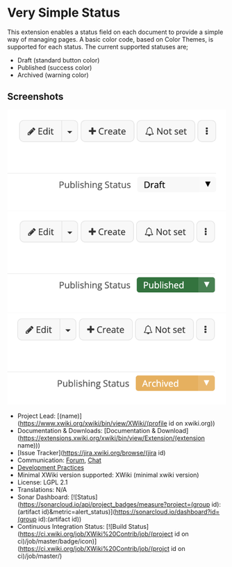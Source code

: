 # Very Simple Status

This extension enables a status field on each document to provide a simple way of managing pages. A basic color code, based on Color Themes, is supported for each status.
The current supported statuses are; 
- Draft (standard button color)
- Published (success color)
- Archived (warning color)

## Screenshots

![draft](status_draft.png)
![published](status_published.png)
![archived](status_archived.png)

* Project Lead: [(name)](https://www.xwiki.org/xwiki/bin/view/XWiki/(profile id on xwiki.org))
* Documentation & Downloads: [Documentation & Download](https://extensions.xwiki.org/xwiki/bin/view/Extension/(extension name)))
* [Issue Tracker](https://jira.xwiki.org/browse/(jira id)
* Communication: [Forum](https://forum.xwiki.org/), [Chat](https://dev.xwiki.org/xwiki/bin/view/Community/Chat)
* [Development Practices](https://dev.xwiki.org)
* Minimal XWiki version supported: XWiki (minimal xwiki version)
* License: LGPL 2.1
* Translations: N/A
* Sonar Dashboard: [![Status](https://sonarcloud.io/api/project_badges/measure?project=(group id):(artifact id)&metric=alert_status)](https://sonarcloud.io/dashboard?id=(group id):(artifact id))
* Continuous Integration Status: [![Build Status](https://ci.xwiki.org/job/XWiki%20Contrib/job/(project id on ci)/job/master/badge/icon)](https://ci.xwiki.org/job/XWiki%20Contrib/job/(projct id on ci)/job/master/)
